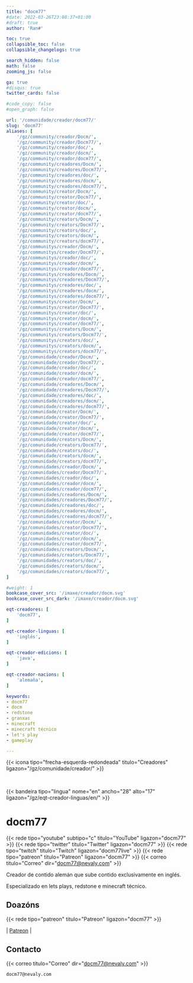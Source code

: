 ```yaml
---
title: "docm77"
#date: 2022-03-26T23:08:37+01:00
#draft: true
author: 'Ran#'

toc: true
collapsible_toc: false
collapsible_changelogs: true

search_hidden: false
math: false
zooming_js: false

ga: true
#disqus: true
twitter_cards: false

#code_copy: false
#open_graph: false

url: '/comunidade/creador/docm77/'
slug: 'docm77'
aliases: [
    '/gz/community/creador/Docm/',
    '/gz/community/creador/Docm77/',
    '/gz/community/creador/doc/',
    '/gz/community/creador/docm/',
    '/gz/community/creador/docm77/',
    '/gz/community/creadores/Docm/',
    '/gz/community/creadores/Docm77/',
    '/gz/community/creadores/doc/',
    '/gz/community/creadores/docm/',
    '/gz/community/creadores/docm77/',
    '/gz/community/creator/Docm/',
    '/gz/community/creator/Docm77/',
    '/gz/community/creator/doc/',
    '/gz/community/creator/docm/',
    '/gz/community/creator/docm77/',
    '/gz/community/creators/Docm/',
    '/gz/community/creators/Docm77/',
    '/gz/community/creators/doc/',
    '/gz/community/creators/docm/',
    '/gz/community/creators/docm77/',
    '/gz/communitys/creador/Docm/',
    '/gz/communitys/creador/Docm77/',
    '/gz/communitys/creador/doc/',
    '/gz/communitys/creador/docm/',
    '/gz/communitys/creador/docm77/',
    '/gz/communitys/creadores/Docm/',
    '/gz/communitys/creadores/Docm77/',
    '/gz/communitys/creadores/doc/',
    '/gz/communitys/creadores/docm/',
    '/gz/communitys/creadores/docm77/',
    '/gz/communitys/creator/Docm/',
    '/gz/communitys/creator/Docm77/',
    '/gz/communitys/creator/doc/',
    '/gz/communitys/creator/docm/',
    '/gz/communitys/creator/docm77/',
    '/gz/communitys/creators/Docm/',
    '/gz/communitys/creators/Docm77/',
    '/gz/communitys/creators/doc/',
    '/gz/communitys/creators/docm/',
    '/gz/communitys/creators/docm77/',
    '/gz/comunidade/creador/Docm/',
    '/gz/comunidade/creador/Docm77/',
    '/gz/comunidade/creador/doc/',
    '/gz/comunidade/creador/docm/',
    '/gz/comunidade/creador/docm77/',
    '/gz/comunidade/creadores/Docm/',
    '/gz/comunidade/creadores/Docm77/',
    '/gz/comunidade/creadores/doc/',
    '/gz/comunidade/creadores/docm/',
    '/gz/comunidade/creadores/docm77/',
    '/gz/comunidade/creator/Docm/',
    '/gz/comunidade/creator/Docm77/',
    '/gz/comunidade/creator/doc/',
    '/gz/comunidade/creator/docm/',
    '/gz/comunidade/creator/docm77/',
    '/gz/comunidade/creators/Docm/',
    '/gz/comunidade/creators/Docm77/',
    '/gz/comunidade/creators/doc/',
    '/gz/comunidade/creators/docm/',
    '/gz/comunidade/creators/docm77/',
    '/gz/comunidades/creador/Docm/',
    '/gz/comunidades/creador/Docm77/',
    '/gz/comunidades/creador/doc/',
    '/gz/comunidades/creador/docm/',
    '/gz/comunidades/creador/docm77/',
    '/gz/comunidades/creadores/Docm/',
    '/gz/comunidades/creadores/Docm77/',
    '/gz/comunidades/creadores/doc/',
    '/gz/comunidades/creadores/docm/',
    '/gz/comunidades/creadores/docm77/',
    '/gz/comunidades/creator/Docm/',
    '/gz/comunidades/creator/Docm77/',
    '/gz/comunidades/creator/doc/',
    '/gz/comunidades/creator/docm/',
    '/gz/comunidades/creator/docm77/',
    '/gz/comunidades/creators/Docm/',
    '/gz/comunidades/creators/Docm77/',
    '/gz/comunidades/creators/doc/',
    '/gz/comunidades/creators/docm/',
    '/gz/comunidades/creators/docm77/',
]

#weight: 1
bookcase_cover_src: '/imaxe/creador/docm.svg'
bookcase_cover_src_dark: '/imaxe/creador/docm.svg'

eqt-creadores: [
    'docm77',
]

eqt-creador-linguas: [
    'inglés',
]

eqt-creador-edicions: [
    'java',
]

eqt-creador-nacions: [
    'alemaña',
]

keywords:
- docm77
- docm
- redstone
- granxas
- minecraft
- minecraft técnico
- let's play
- gameplay

---
```


{{< icona tipo="frecha-esquerda-redondeada" titulo="Creadores" ligazon="/gz/comunidade/creador/" >}}

<br>

{{< bandeira tipo="lingua" nome="en" ancho="28" alto="17" ligazon="/gz/eqt-creador-linguas/en/" >}}

# docm77

{{< rede tipo="youtube" subtipo="c" titulo="YouTube" ligazon="docm77" >}}
{{< rede tipo="twitter" titulo="Twitter" ligazon="docm77" >}}
{{< rede tipo="twitch" titulo="Twitch" ligazon="docm77live" >}}
{{< rede tipo="patreon" titulo="Patreon" ligazon="docm77" >}}
{{< correo titulo="Correo" dir="docm77@nevaly.com" >}}

Creador de contido alemán que sube contido exclusivamente en inglés.

Especializado en lets plays, redstone e minecraft técnico.

## Doazóns

{{< rede tipo="patreon" titulo="Patreon" ligazon="docm77" >}}

|
[Patreon](https://www.patreon.com/docm77)
|

## Contacto

{{< correo titulo="Correo" dir="docm77@nevaly.com" >}}

```
docm77@nevaly.com
```
